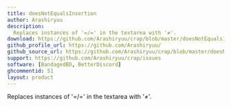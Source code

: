 ```yaml
---
title: doesNotEqualsInsertion
author: Arashiryuu
description:
  Replaces instances of '=/=' in the textarea with '≠'.
download: https://github.com/Arashiryuu/crap/blob/master/doesNotEqualsInsertion.plugin.js
github_profile_url: https://github.com/Arashiryuu/
github_source_url: https://github.com/Arashiryuu/crap/blob/master/doesNotEqualsInsertion.plugin.js
support: https://github.com/Arashiryuu/crap/issues
software: [BandagedBD, BetterDiscord]
ghcommentid: 51
layout: product
---
```

Replaces instances of '=/=' in the textarea with '≠'.